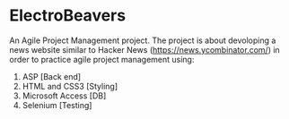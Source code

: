 # ElectroBeavers
An Agile Project Management project.
The project is about devoloping a news website similar to Hacker News (https://news.ycombinator.com/) in order to practice agile project management using:
  1. ASP [Back end]
  2. HTML and CSS3 [Styling]
  3. Microsoft Access [DB]
  4. Selenium [Testing]
